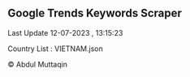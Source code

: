 

## Google Trends Keywords Scraper 
 
Last Update 12-07-2023 , 13:15:23

Country List :
VIETNAM.json



© Abdul Muttaqin 
